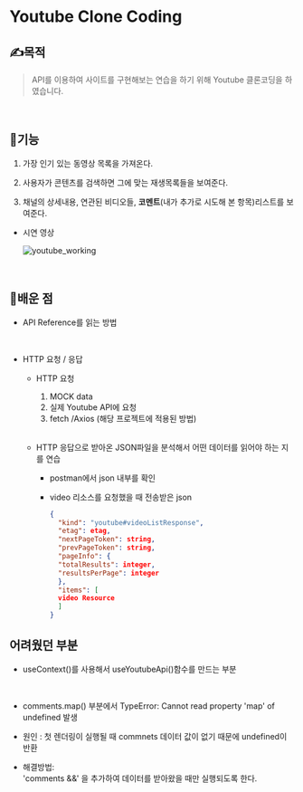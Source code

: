 # Youtube Clone Coding

## ✍목적

> API를 이용하여 사이트를 구현해보는 연습을 하기 위해 Youtube 클론코딩을 하였습니다.

<br>

## 🚀기능

1. 가장 인기 있는 동영상 목록을 가져온다.

2. 사용자가 콘텐츠를 검색하면 그에 맞는 재생목록들을 보여준다.

3. 채널의 상세내용, 연관된 비디오들, **코멘트**(내가 추가로 시도해 본 항목)리스트를 보여준다.
   <br/>

- 시연 영상

     ![youtube_working](https://user-images.githubusercontent.com/105909450/224295728-d58a7c2f-d2d0-4bcc-9fd0-4a51a241c1ec.gif)

  <br/>

## 📌배운 점

- API Reference를 읽는 방법

<br/>

- HTTP 요청 / 응답

  - HTTP 요청

    1. MOCK data
    2. 실제 Youtube API에 요청
    3. fetch /Axios (해당 프로젝트에 적용된 방법)

    <br/>

  - HTTP 응답으로 받아온 JSON파일을 분석해서 어떤 데이터를 읽어야 하는 지를 연습

    - postman에서 json 내부를 확인

    - video 리소스를 요청했을 때 전송받은 json

      ```json
      {
        "kind": "youtube#videoListResponse",
        "etag": etag,
        "nextPageToken": string,
        "prevPageToken": string,
        "pageInfo": {
        "totalResults": integer,
        "resultsPerPage": integer
        },
        "items": [
        video Resource
        ]
      }
      ```

## 어려웠던 부분

- useContext()를 사용해서 useYoutubeApi()함수를 만드는 부분

<br/>

- comments.map() 부분에서 TypeError: Cannot read property 'map' of undefined 발생

- 원인 : 첫 렌더링이 실행될 때 commnets 데이터 값이 없기 때문에 undefined이 반환

- 해결방법:  
  'comments &&' 을 추가하여 데이터를 받아왔을 때만 실행되도록 한다.
